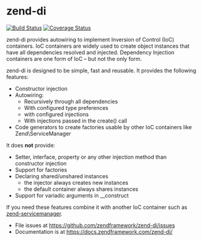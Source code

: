 # zend-di

[![Build Status](https://secure.travis-ci.org/zendframework/zend-di.svg?branch=master)](https://secure.travis-ci.org/zendframework/zend-di)
[![Coverage Status](https://coveralls.io/repos/github/zendframework/zend-di/badge.svg?branch=master)](https://coveralls.io/github/zendframework/zend-di?branch=master)

zend-di provides autowiring to implement Inversion of Control (IoC) containers.
IoC containers are widely used to create object instances that have all
dependencies resolved and injected. Dependency Injection containers are one form
of IoC – but not the only form.

zend-di is designed to be simple, fast and reusable. It provides the following features:

- Constructor injection
- Autowiring:
  - Recursively through all dependencies
  - With configured type preferences
  - with configured injections
  - With injections passed in the create() call
- Code generators to create factories usable by other IoC containers like Zend\ServiceManager

It does __not__ provide:

- Setter, interface, property or any other injection method than constructor injection
- Support for factories
- Declaring shared/unshared instances
  - the injector always creates new instances
  - the default container always shares instances
- Support for variadic arguments in __construct

If you need these features combine it with another IoC container such as
[zend-servicemanager](https://docs.zendframework.com/zend-servicemanager/).

- File issues at https://github.com/zendframework/zend-di/issues
- Documentation is at https://docs.zendframework.com/zend-di/
